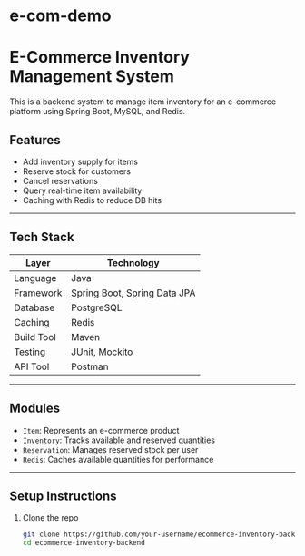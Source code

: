 # e-com-demo

# E-Commerce Inventory Management System

This is a backend system to manage item inventory for an e-commerce platform using Spring Boot, MySQL, and Redis.

## Features

- Add inventory supply for items
- Reserve stock for customers 
- Cancel reservations
- Query real-time item availability
- Caching with Redis to reduce DB hits

---

## Tech Stack

| Layer        | Technology                      |
|--------------|----------------------------------|
| Language     | Java                             |
| Framework    | Spring Boot, Spring Data JPA     |
| Database     | PostgreSQL                       |
| Caching      | Redis                            |
| Build Tool   | Maven                            |
| Testing      | JUnit, Mockito                   |
| API Tool     | Postman                          |

---

## Modules

- `Item`: Represents an e-commerce product
- `Inventory`: Tracks available and reserved quantities
- `Reservation`: Manages reserved stock per user
- `Redis`: Caches available quantities for performance

---

## Setup Instructions

1. Clone the repo
   ```bash
   git clone https://github.com/your-username/ecommerce-inventory-backend.git
   cd ecommerce-inventory-backend
